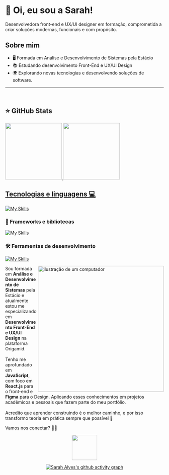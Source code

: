 # 🩵  Oi, eu sou a Sarah!
<p align="left">
  Desenvolvedora front-end e UX/UI designer em formação, comprometida a criar soluções modernas, funcionais e com propósito. <br>
 </p>

## Sobre mim

- 🖥️ Formada em Análise e Desenvolvimento de Sistemas pela Estácio
- 📚 Estudando desenvolvimento Front-End e UX/UI Design
- 🌍 Explorando novas tecnologias e desenvolvendo soluções de software.

---
<br>

<picture>
  <source media="(prefers-color-scheme: dark)" srcset="https://raw.githubusercontent.com/sarahalves93/sarahalves93/output/pacman-contribution-graph-dark.svg">
  <source media="(prefers-color-scheme: light)" srcset="https://raw.githubusercontent.com/sarahalves93/sarahalves93/output/pacman-contribution-graph.svg">
 </picture>

## ⭐ GitHub Stats
<a href="https://github.com/eduardavieira-dev">
  <img height="180em" src="https://github-readme-stats.vercel.app/api?username=sarahalves93&show_icons=true&theme=radical&include_all_commits=true&count_private=true"/>
  <img height="180em" src="https://github-readme-stats.vercel.app/api/top-langs/?username=sarahalves93&layout=compact&langs_count=6&theme=radical"/>

## Tecnologias e linguagens 💻

[![My Skills](https://skillicons.dev/icons?i=html,css,js)](https://skillicons.dev)

### 🚀 Frameworks e bibliotecas
[![My Skills](https://skillicons.dev/icons?i=react,nodejs)](https://skillicons.dev)

### 🛠️ Ferramentas de desenvolvimento
[![My Skills](https://skillicons.dev/icons?i=git,github,figma,vscode,postman)](https://skillicons.dev)



<img src="https://raw.githubusercontent.com/MicaelliMedeiros/micaellimedeiros/master/image/computer-illustration.png" alt="ilustração de um computador" min-width="400px" max-width="400px" width="400px" align="right">

<p align="left"> 
  Sou formada em <strong>Análise e Desenvolvimento de Sistemas</strong> pela Estácio e atualmente estou me especializando em <strong>Desenvolvimento Front-End e UX/UI Design</strong> na plataforma Origamid. <br><br>
  Tenho me aprofundado em <strong>JavaScript</strong>, com foco em <strong>React.js</strong> para o front-end e <strong>Figma</strong> para o Design. Aplicando esses conhecimentos em projetos acadêmicos e pessoais que fazem parte do meu portfólio. <br><br>
  Acredito que aprender construindo é o melhor caminho, e por isso transformo teoria em prática sempre que possível 🚀
</p>



<p align="left">

</p>

<p align="left">
  Vamos nos conectar? 💌✨
</p>

<div align="center">
  <img src="https://visitor-badge.laobi.icu/badge?page_id=sarahalves93.sarahalves93&left_color=darkviolet&right_color=orchid" width="80" />
</div>

<div align="center">
  
  [![Sarah Alves's github activity graph](https://github-readme-activity-graph.vercel.app/graph?username=sarahalves93&bg_color=0d1117&color=c535d0&line=d1056c&point=d1056c&area=true&area_color=d1056c&hide_border=true)](https://github.com/ashutosh00710/github-readme-activity-graph)
